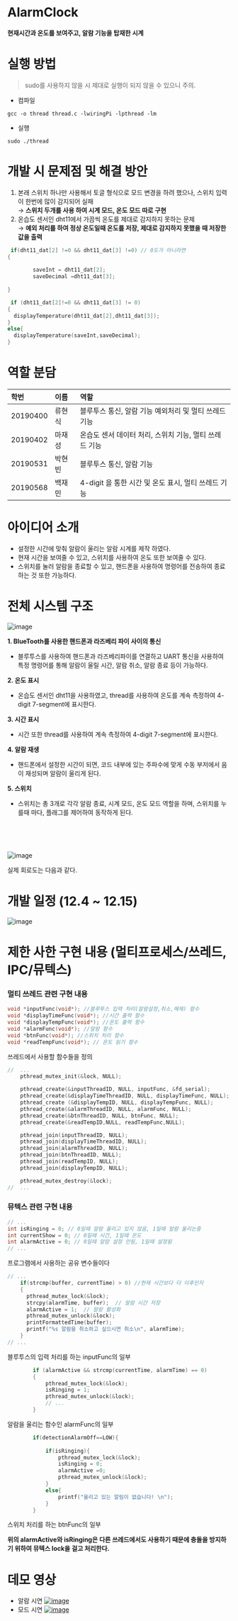 # AlarmClock

**현재시간과 온도를 보여주고, 알람 기능을 탑재한 시계**


# 실행 방법

> sudo를 사용하지 않을 시 제대로 실행이 되지 않을 수 있으니 주의.


- 컴파일

```
gcc -o thread thread.c -lwiringPi -lpthread -lm
```
- 실행
```
sudo ./thread
```

# 개발 시 문제점 및 해결 방안

1. 본래 스위치 하나만 사용해서 토글 형식으로 모드 변경을 하려 했으나, 스위치 입력이 한번에 많이 감지되어 실패<br/>→ **스위치 두개를 사용 하여 시계 모드, 온도 모드 따로 구현**
2. 온습도 센서인 dht11에서 가끔씩 온도를 제대로 감지하지 못하는 문제<br/> →  **예외 처리를 하여 정상 온도일때 온도를 저장, 제대로 감지하지 못했을 때 저장한 값을 출력**
```c
 if(dht11_dat[2] !=0 && dht11_dat[3] !=0) // 0도가 아니라면
{
        
        saveInt = dht11_dat[2];
        saveDecimal =dht11_dat[3];
        
}
```

```c
 if (dht11_dat[2]!=0 && dht11_dat[3] != 0)
{
  displayTemperature(dht11_dat[2],dht11_dat[3]);
}
else{
  displayTemperature(saveInt,saveDecimal);
}
```
# 역할 분담

|학번|이름|역할|
|:---|:---|:---|
|20190400|류현식|블루투스 통신, 알람 기능 예외처리 및 멀티 쓰레드 기능 |
|20190402|마재성|온습도 센서 데이터 처리, 스위치 기능, 멀티 쓰레드 기능 |
|20190531|박현빈|블루투스 통신, 알람 기능 |
|20190568|백재민|4-digit 을 통한 시간 및 온도 표시, 멀티 쓰레드 기능 |

# 아이디어 소개

- 설정한 시간에 맞춰 알람이 울리는 알람 시계를 제작 하였다.
- 현재 시간을 보여줄 수 있고, 스위치를 사용하여 온도 또한 보여줄 수 있다.
- 스위치를 눌러 알람을 종료할 수 있고, 핸드폰을 사용하여 명령어를 전송하여 종료하는 것 또한 가능하다.

# 전체 시스템 구조
![image](https://github.com/Pueropstar/AlarmClock/assets/109838831/30893ac0-7383-4c39-9429-552852ef9625)

**1. BlueTooth를 사용한 핸드폰과 라즈베리 파이 사이의 통신**
- 블루투스를 사용하여 핸드폰과 라즈베리파이를 연결하고 UART 통신을 사용하여 특정 명령어를 통해 알람이 울릴 시간, 알람 취소, 알람 종료 등이 가능하다.

**2. 온도 표시**
- 온습도 센서인 dht11을 사용하였고, thread를 사용하여 온도를 계속 측정하여 4-digit 7-segment에 표시한다.

**3. 시간 표시**
- 시간 또한 thread를 사용하여 계속 측정하여 4-digit 7-segment에 표시한다.

**4. 알람 재생**
- 핸드폰에서 설정한 시간이 되면, 코드 내부에 있는 주파수에 맞게 수동 부저에서 음이 재성되며 알람이 울리게 된다.

**5. 스위치**
- 스위치는 총 3개로 각각 알람 종료, 시계 모드, 온도 모드 역할을 하며, 스위치를 누를때 마다, 플래그를 제어하여 동작하게 된다.

<br/><br/><br/>

![image](https://github.com/Pueropstar/AlarmClock/assets/109838831/e5af40f8-d816-465d-bf13-048a164c9cca)

실제 회로도는 다음과 같다.

# 개발 일정 (12.4 ~ 12.15)

![image](https://github.com/Pueropstar/AlarmClock/assets/109838831/f30f13df-16e4-4a39-8328-5dfedb5148e1)


# 제한 사한 구현 내용 (멀티프로세스/쓰레드, IPC/뮤텍스)

### 멀티 쓰레드 관련 구현 내용

```C
void *inputFunc(void*); //블루투스 입력 처리(알람설정,취소,해제) 함수
void *displayTimeFunc(void*); //시간 출력 함수 
void *displayTempFunc(void*); //온도 출력 함수
void *alarmFunc(void*); //알람 함수
void *btnFunc(void*); //스위치 처리 함수
void *readTempFunc(void*); // 온도 읽기 함수
```
쓰레드에서 사용할 함수들을 정의

```C
//  ...
    pthread_mutex_init(&lock, NULL);

    pthread_create(&inputThreadID, NULL, inputFunc, &fd_serial);
    pthread_create(&displayTimeThreadID, NULL, displayTimeFunc, NULL);
    pthread_create (&displayTempID, NULL, displayTempFunc, NULL);
    pthread_create(&alarmThreadID, NULL, alarmFunc, NULL);
    pthread_create(&btnThreadID, NULL, btnFunc, NULL);
    pthread_create(&readTempID,NULL, readTempFunc,NULL);

    pthread_join(inputThreadID, NULL);
    pthread_join(displayTimeThreadID, NULL);
    pthread_join(alarmThreadID, NULL);
    pthread_join(btnThreadID, NULL);
    pthread_join(readTempID, NULL);
    pthread_join(displayTempID, NULL);

    pthread_mutex_destroy(&lock);
//  ...
```

### 뮤텍스 관련 구현 내용

```c
// ...
int isRinging = 0; // 0일때 알람 울리고 있지 않음, 1일때 알람 울리는중
int currentShow = 0; // 0일때 시간, 1일때 온도
int alarmActive = 0; // 0일때 알람 설정 안됨, 1일때 설정됨
// ...
```

프로그램에서 사용하는 공유 변수들이다

```c
// ...
    if(strcmp(buffer, currentTime) > 0) //현재 시간보다 더 이후인지
    {
      pthread_mutex_lock(&lock);
      strcpy(alarmTime, buffer);  // 알람 시간 저장
      alarmActive = 1;  // 알람 활성화
      pthread_mutex_unlock(&lock);
      printFormattedTime(buffer);
      printf("%s 알람을 취소하고 싶으시면 취소\n", alarmTime);
    }
// ...
```
블루투스의 입력 처리를 하는 inputFunc의 일부

```c
        if (alarmActive && strcmp(currentTime, alarmTime) == 0)
        {
            pthread_mutex_lock(&lock);
            isRinging = 1;
            pthread_mutex_unlock(&lock);
            // ...
        }
```
알람을 울리는 함수인 alarmFunc의 일부


```c
        if(detectionAlarmOff==LOW){
            
            if(isRinging){
                pthread_mutex_lock(&lock);
                isRinging = 0;
                alarmActive =0;
                pthread_mutex_unlock(&lock);
            }
            else{
                printf("울리고 있는 알림이 없습니다! \n");
            }
        }
```

스위치 처리를 하는 btnFunc의 일부

**위의 alarmActive와 isRinging은 다른 쓰레드에서도 사용하기 때문에 충돌을 방지하기 위하여 뮤텍스 lock을 걸고 처리한다.**

# 데모 영상

+ 알람 시연
  [![image](https://github.com/Pueropstar/AlarmClock/assets/109838831/5f82877f-d958-492c-af86-5e9db7b73426)](https://youtu.be/-FSf1KY0SdY)
+ 모드 시연
  [![image](https://github.com/Pueropstar/AlarmClock/assets/109838831/19baac2c-b0a6-432a-ae2c-f92b9c11f580)](https://youtu.be/bM6fxsMUYrk)






